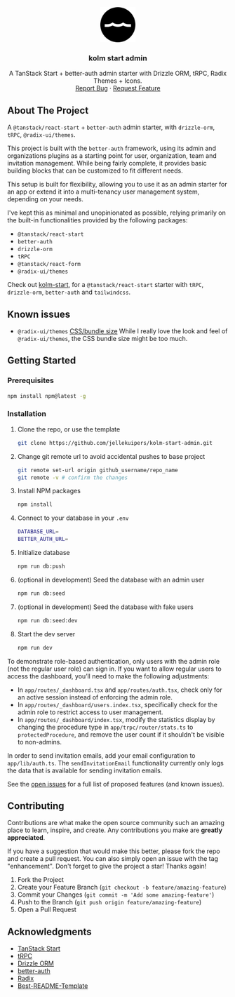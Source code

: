 <div align="center">
  <a href="https://github.com/jellekuipers/kolm-start">
    <img src="public/favicon.svg" alt="Logo" width="80" height="80">
  </a>

  <h3 align="center">kolm start admin</h3>

  <p align="center">
    A TanStack Start + better-auth admin starter with Drizzle ORM, tRPC, Radix Themes + Icons.
    <br />
    <a href="https://github.com/jellekuipers/kolm-start-admin/issues/new?labels=bug">Report Bug</a>
    ·
    <a href="https://github.com/jellekuipers/kolm-start-admin/issues/new?labels=feature-request">Request Feature</a>
  </p>
</div>

## About The Project

A `@tanstack/react-start` + `better-auth` admin starter, with `drizzle-orm`, `tRPC`, `@radix-ui/themes`.

This project is built with the `better-auth` framework, using its admin and organizations plugins as a starting point for user, organization, team and invitation management. While being fairly complete, it provides basic building blocks that can be customized to fit different needs.

This setup is built for flexibility, allowing you to use it as an admin starter for an app or extend it into a multi-tenancy user management system, depending on your needs.

I've kept this as minimal and unopinionated as possible, relying primarily on the built-in functionalities provided by the following packages:

- `@tanstack/react-start`
- `better-auth`
- `drizzle-orm`
- `tRPC`
- `@tanstack/react-form`
- `@radix-ui/themes`

Check out <a href="https://github.com/jellekuipers/kolm-start">kolm-start</a>, for a `@tanstack/react-start` starter with `tRPC`, `drizzle-orm`, `better-auth` and `tailwindcss`.

## Known issues

- `@radix-ui/themes` [CSS/bundle size](https://github.com/radix-ui/themes/issues/655)
  While I really love the look and feel of `@radix-ui/themes`, the CSS bundle size might be too much.

## Getting Started

### Prerequisites

```sh
npm install npm@latest -g
```

### Installation

1. Clone the repo, or use the template
   ```sh
   git clone https://github.com/jellekuipers/kolm-start-admin.git
   ```
2. Change git remote url to avoid accidental pushes to base project
   ```sh
   git remote set-url origin github_username/repo_name
   git remote -v # confirm the changes
   ```
3. Install NPM packages
   ```sh
   npm install
   ```
4. Connect to your database in your `.env`
   ```sh
   DATABASE_URL=
   BETTER_AUTH_URL=
   ```
5. Initialize database

   ```sh
   npm run db:push
   ```

6. (optional in development) Seed the database with an admin user

   ```sh
   npm run db:seed
   ```

7. (optional in development) Seed the database with fake users

   ```sh
   npm run db:seed:dev
   ```

8. Start the dev server
   ```sh
   npm run dev
   ```

To demonstrate role-based authentication, only users with the admin role (not the regular user role) can sign in. If you want to allow regular users to access the dashboard, you’ll need to make the following adjustments:

- In `app/routes/_dashboard.tsx` and `app/routes/auth.tsx`, check only for an active session instead of enforcing the admin role.
- In `app/routes/_dashboard/users.index.tsx`, specifically check for the admin role to restrict access to user management.
- In `app/routes/_dashboard/index.tsx`, modify the statistics display by changing the procedure type in `app/trpc/router/stats.ts` to `protectedProcedure`, and remove the user count if it shouldn't be visible to non-admins.

In order to send invitation emails, add your email configuration to `app/lib/auth.ts`. The `sendInvitationEmail` functionality currently only logs the data that is available for sending invitation emails.

See the [open issues](https://github.com/jellekuipers/kolm-start-admin/issues) for a full list of proposed features (and known issues).

## Contributing

Contributions are what make the open source community such an amazing place to learn, inspire, and create. Any contributions you make are **greatly appreciated**.

If you have a suggestion that would make this better, please fork the repo and create a pull request. You can also simply open an issue with the tag "enhancement".
Don't forget to give the project a star! Thanks again!

1. Fork the Project
2. Create your Feature Branch (`git checkout -b feature/amazing-feature`)
3. Commit your Changes (`git commit -m 'Add some amazing-feature'`)
4. Push to the Branch (`git push origin feature/amazing-feature`)
5. Open a Pull Request

## Acknowledgments

- [TanStack Start](https://tanstack.com/start/latest)
- [tRPC](https://trpc.io/docs)
- [Drizzle ORM](https://orm.drizzle.team/)
- [better-auth](https://www.better-auth.com/)
- [Radix](https://www.radix-ui.com/)
- [Best-README-Template](https://github.com/othneildrew/Best-README-Template)
